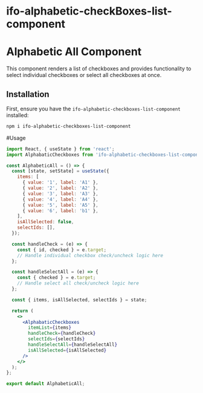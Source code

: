 # ifo-alphabetic-checkBoxes-list-component

# Alphabetic All Component

This component renders a list of checkboxes and provides functionality to select individual checkboxes or select all checkboxes at once.

## Installation

First, ensure you have the `ifo-alphabetic-checkboxes-list-component` installed:

```sh
npm i ifo-alphabetic-checkboxes-list-component
```
#Usage

```.jsx
import React, { useState } from 'react';
import AlphabaticCheckboxes from 'ifo-alphabetic-checkboxes-list-component';

const AlphabeticAll = () => {
  const [state, setState] = useState({
    items: [
      { value: '1', label: 'A1' },
      { value: '2', label: 'A2' },
      { value: '3', label: 'A3' },
      { value: '4', label: 'A4' },
      { value: '5', label: 'A5' },
      { value: '6', label: 'b1' },
    ],
    isAllSelected: false,
    selectIds: [],
  });

  const handleCheck = (e) => {
    const { id, checked } = e.target;
    // Handle individual checkbox check/uncheck logic here
  };

  const handleSelectAll = (e) => {
    const { checked } = e.target;
    // Handle select all check/uncheck logic here
  };

  const { items, isAllSelected, selectIds } = state;

  return (
    <>
      <AlphabaticCheckboxes
        itemList={items}
        handleCheck={handleCheck}
        selectIds={selectIds}
        handleSelectAll={handleSelectAll}
        isAllSelected={isAllSelected}
      />
    </>
  );
};

export default AlphabeticAll;
```

